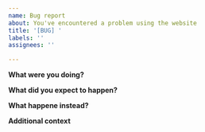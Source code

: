 ```yaml
---
name: Bug report
about: You've encountered a problem using the website
title: '[BUG] '
labels: ''
assignees: ''

---
```


**What were you doing?**

**What did you expect to happen?**

**What happene instead?**

**Additional context**
